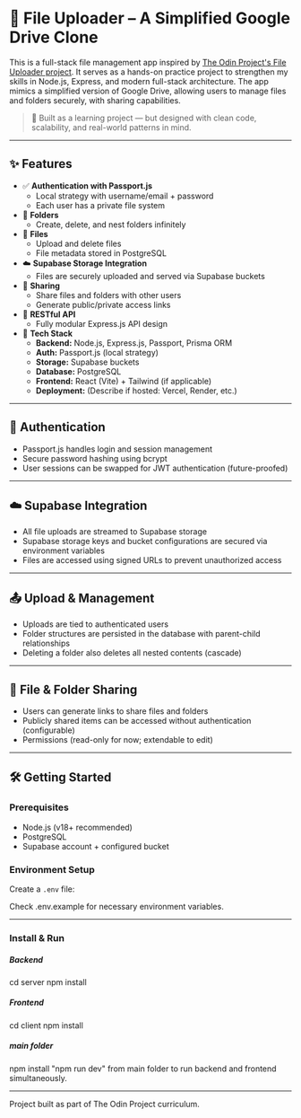 # 🚀 File Uploader – A Simplified Google Drive Clone

This is a full-stack file management app inspired by [The Odin Project's File Uploader project](https://www.theodinproject.com/lessons/nodejs-file-uploader). It serves as a hands-on practice project to strengthen my skills in Node.js, Express, and modern full-stack architecture. The app mimics a simplified version of Google Drive, allowing users to manage files and folders securely, with sharing capabilities.

> 🧪 Built as a learning project — but designed with clean code, scalability, and real-world patterns in mind.

---

## ✨ Features

- ✅ **Authentication with Passport.js**
  - Local strategy with username/email + password
  - Each user has a private file system
- 📂 **Folders**
  - Create, delete, and nest folders infinitely
- 📁 **Files**
  - Upload and delete files
  - File metadata stored in PostgreSQL
- ☁️ **Supabase Storage Integration**
  - Files are securely uploaded and served via Supabase buckets
- 🔗 **Sharing**
  - Share files and folders with other users
  - Generate public/private access links
- 🧩 **RESTful API**
  - Fully modular Express.js API design
- 🧰 **Tech Stack**
  - **Backend:** Node.js, Express.js, Passport, Prisma ORM
  - **Auth:** Passport.js (local strategy)
  - **Storage:** Supabase buckets
  - **Database:** PostgreSQL
  - **Frontend:** React (Vite) + Tailwind (if applicable)
  - **Deployment:** (Describe if hosted: Vercel, Render, etc.)

---

## 🔐 Authentication

- Passport.js handles login and session management
- Secure password hashing using bcrypt
- User sessions can be swapped for JWT authentication (future-proofed)

---

## ☁️ Supabase Integration

- All file uploads are streamed to Supabase storage
- Supabase storage keys and bucket configurations are secured via environment variables
- Files are accessed using signed URLs to prevent unauthorized access

---

## 📤 Upload & Management

- Uploads are tied to authenticated users
- Folder structures are persisted in the database with parent-child relationships
- Deleting a folder also deletes all nested contents (cascade)

---

## 🔗 File & Folder Sharing

- Users can generate links to share files and folders
- Publicly shared items can be accessed without authentication (configurable)
- Permissions (read-only for now; extendable to edit)

---

## 🛠️ Getting Started

### Prerequisites

- Node.js (v18+ recommended)
- PostgreSQL
- Supabase account + configured bucket

### Environment Setup

Create a `.env` file:

Check .env.example for necessary environment variables.

---

### Install & Run

##### Backend

cd server
npm install

##### Frontend

cd client
npm install

##### main folder

npm install
"npm run dev" from main folder to run backend and frontend simultaneously.

---

Project built as part of The Odin Project curriculum.
